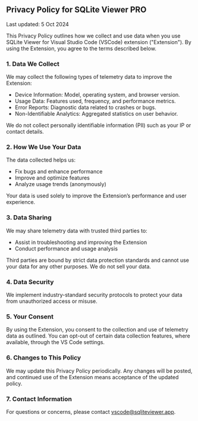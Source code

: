 ## Privacy Policy for SQLite Viewer PRO

Last updated: 5 Oct 2024

This Privacy Policy outlines how we collect and use data when you use SQLite Viewer for Visual Studio Code (VSCode) extension ("Extension"). By using the Extension, you agree to the terms described below.

### 1. Data We Collect

We may collect the following types of telemetry data to improve the Extension:

-	Device Information: Model, operating system, and browser version.
-	Usage Data: Features used, frequency, and performance metrics.
-	Error Reports: Diagnostic data related to crashes or bugs.
-	Non-Identifiable Analytics: Aggregated statistics on user behavior.

We do not collect personally identifiable information (PII) such as your IP or contact details.

### 2. How We Use Your Data

The data collected helps us:

-	Fix bugs and enhance performance
-	Improve and optimize features
-	Analyze usage trends (anonymously)

Your data is used solely to improve the Extension’s performance and user experience.

### 3. Data Sharing

We may share telemetry data with trusted third parties to:

-	Assist in troubleshooting and improving the Extension
-	Conduct performance and usage analysis

Third parties are bound by strict data protection standards and cannot use your data for any other purposes. We do not sell your data.

### 4. Data Security

We implement industry-standard security protocols to protect your data from unauthorized access or misuse.

### 5. Your Consent

By using the Extension, you consent to the collection and use of telemetry data as outlined. You can opt-out of certain data collection features, where available, through the VS Code settings.

### 6. Changes to This Policy

We may update this Privacy Policy periodically. Any changes will be posted, and continued use of the Extension means acceptance of the updated policy.

### 7. Contact Information

For questions or concerns, please contact vscode@sqliteviewer.app.

